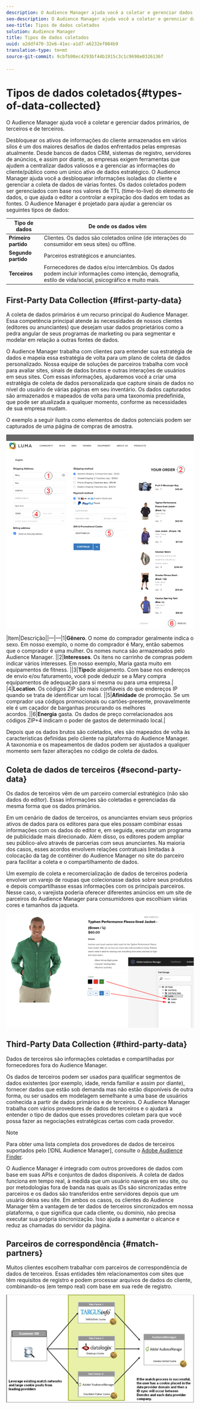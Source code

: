 ```yaml
---
description: O Audience Manager ajuda você a coletar e gerenciar dados primários, de terceiros e de terceiros.
seo-description: O Audience Manager ajuda você a coletar e gerenciar dados primários, de terceiros e de terceiros.
seo-title: Tipos de dados coletados
solution: Audience Manager
title: Tipos de dados coletados
uuid: a2ddf470-32e6-41ec-a1d7-a6232ef084b9
translation-type: tm+mt
source-git-commit: 9cbfb90ec4293bf44b1915c3c1c9698e0326136f

---
```



# Tipos de dados coletados{#types-of-data-collected}

O Audience Manager ajuda você a coletar e gerenciar dados primários, de terceiros e de terceiros.

Desbloquear os ativos de informações do cliente armazenados em vários silos é um dos maiores desafios de dados enfrentados pelas empresas atualmente. Desde bancos de dados CRM, sistemas de registro, servidores de anúncios, e assim por diante, as empresas exigem ferramentas que ajudem a centralizar dados valiosos e a gerenciar as informações do cliente/público como um único ativo de dados estratégico. O Audience Manager ajuda você a desbloquear informações isoladas do cliente e gerenciar a coleta de dados de várias fontes. Os dados coletados podem ser gerenciados com base nos valores de TTL (time-to-live) do elemento de dados, o que ajuda o editor a controlar a expiração dos dados em todas as fontes. O Audience Manager é projetado para ajudar a gerenciar os seguintes tipos de dados:

| Tipo de dados | De onde os dados vêm |
|---|---|
| **Primeiro partido** | Clientes. Os dados são coletados online (de interações do consumidor em seus sites) ou offline. |
| **Segundo partido** | Parceiros estratégicos e anunciantes. |
| **Terceiros** | Fornecedores de dados e/ou intercâmbios. Os dados podem incluir informações como intenção, demografia, estilo de vida/social, psicográfico e muito mais. |

## First-Party Data Collection {#first-party-data}

A coleta de dados primários é um recurso principal do Audience Manager. Essa competência principal atende às necessidades de nossos clientes (editores ou anunciantes) que desejam usar dados proprietários como a pedra angular de seus programas de marketing ou para segmentar e modelar em relação a outras fontes de dados.

<!-- 

c_1st_party_data.xml

 -->

O Audience Manager trabalha com clientes para entender sua estratégia de dados e mapeia essa estratégia de volta para um plano de coleta de dados personalizado. Nossa equipe de soluções de parceiros trabalha com você para avaliar sites, sinais de dados brutos e outras interações de usuários em seus sites. Com essas informações, ajudaremos você a criar uma estratégia de coleta de dados personalizada que capture sinais de dados no nível do usuário de várias páginas em seu inventário. Os dados capturados são armazenados e mapeados de volta para uma taxonomia predefinida, que pode ser atualizada a qualquer momento, conforme as necessidades de sua empresa mudam.

O exemplo a seguir ilustra como elementos de dados potenciais podem ser capturados de uma página de compras de amostra.

![dados do carrinho de compras](assets/shopping-cart-data.png)

|Item|Descrição||—|—|1|**Gênero**. O nome do comprador geralmente indica o sexo. Em nosso exemplo, o nome do comprador é Mary, então sabemos que o comprador é uma mulher. Os nomes nunca são armazenados pelo Audience Manager. ||2|**Interesses**. Os itens no carrinho de compras podem indicar vários interesses. Em nosso exemplo, Maria gasta muito em equipamentos de fitness. ||3|**Tipo**de alojamento. Com base nos endereços de envio e/ou faturamento, você pode deduzir se a Mary compra equipamentos de adequação para si mesma ou para uma empresa.|
|4|**Location**. Os códigos ZIP são mais confiáveis do que endereços IP quando se trata de identificar um local. ||5|**Afinidade** de promoção. Se um comprador usa códigos promocionais ou cartões-presente, provavelmente ele é um caçador de barganhas procurando os melhores acordos. ||6|**Energia** gasta. Os dados de preço correlacionados aos códigos ZIP+4 indicam o poder de gastos de determinado local.|

Depois que os dados brutos são coletados, eles são mapeados de volta às características definidas pelo cliente na plataforma do Audience Manager. A taxonomia e os mapeamentos de dados podem ser ajustados a qualquer momento sem fazer alterações no código de coleta de dados.

## Coleta de dados de terceiros {#second-party-data}

Os dados de terceiros vêm de um parceiro comercial estratégico (não são dados do editor). Essas informações são coletadas e gerenciadas da mesma forma que os dados primários.

<!-- 

c_2nd_party_data.xml

 -->

Em um cenário de dados de terceiros, os anunciantes enviam seus próprios ativos de dados para os editores para que eles possam combinar essas informações com os dados do editor e, em seguida, executar um programa de publicidade mais direcionado. Além disso, os editores podem ampliar seu público-alvo através de parcerias com seus anunciantes. Na maioria dos casos, esses acordos envolvem relações contratuais limitadas à colocação da tag de contêiner do Audience Manager no site do parceiro para facilitar a coleta e o compartilhamento de dados.

Um exemplo de coleta e recomercialização de dados de terceiros poderia envolver um varejo de roupas que colecionasse dados sobre seus produtos e depois compartilhasse essas informações com os principais parceiros. Nesse caso, o varejista poderia oferecer diferentes anúncios em um site de parceiros do Audience Manager para consumidores que escolhiam várias cores e tamanhos da jaqueta.

![](assets/shopping-cart-traits.png)

## Third-Party Data Collection {#third-party-data}

Dados de terceiros são informações coletadas e compartilhadas por fornecedores fora do Audience Manager.

<!-- 

c_3rd_party_data.xml

 -->

Os dados de terceiros podem ser usados para qualificar segmentos de dados existentes (por exemplo, idade, renda familiar e assim por diante), fornecer dados que estão sob demanda mas não estão disponíveis de outra forma, ou ser usados em modelagem semelhante a uma base de usuários conhecida a partir de dados primários e de terceiros. O Audience Manager trabalha com vários provedores de dados de terceiros e o ajudará a entender o tipo de dados que esses provedores coletam para que você possa fazer as negociações estratégicas certas com cada provedor.

>[!NOTE]
>
>Para obter uma lista completa dos provedores de dados de terceiros suportados pelo [!DNL Audience Manager], consulte o [Adobe Audience Finder](https://www.adobe-audience-finder.com/).

O Audience Manager é integrado com outros provedores de dados com base em suas APIs e conjuntos de dados disponíveis. A coleta de dados funciona em tempo real, à medida que um usuário navega em seu site, ou por metodologias fora de banda nas quais as IDs são sincronizadas entre parceiros e os dados são transferidos entre servidores depois que um usuário deixa seu site. Em ambos os casos, os clientes do Audience Manager têm a vantagem de ter dados de terceiros sincronizados em nossa plataforma, o que significa que cada cliente, ou domínio, não precisa executar sua própria sincronização. Isso ajuda a aumentar o alcance e reduz as chamadas do servidor da página.

## Parceiros de correspondência {#match-partners}

Muitos clientes escolhem trabalhar com parceiros de correspondência de dados de terceiros. Essas entidades têm relacionamentos com sites que têm requisitos de registro e podem processar arquivos de dados do cliente, combinando-os (em tempo real) com base em sua rede de registro.

![](assets/data_provider_match_700px.png)

